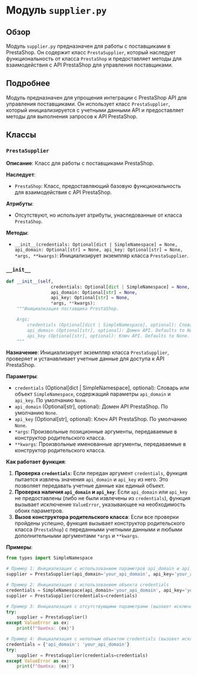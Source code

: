 # Модуль `supplier.py`

## Обзор

Модуль `supplier.py` предназначен для работы с поставщиками в PrestaShop. Он содержит класс `PrestaSupplier`, который наследует функциональность от класса `PrestaShop` и предоставляет методы для взаимодействия с API PrestaShop для управления поставщиками.

## Подробнее

Модуль предназначен для упрощения интеграции с PrestaShop API для управления поставщиками. Он использует класс `PrestaSupplier`, который инициализируется с учетными данными API и предоставляет методы для выполнения запросов к API PrestaShop.

## Классы

### `PrestaSupplier`

**Описание**: Класс для работы с поставщиками PrestaShop.

**Наследует**:
- `PrestaShop`: Класс, предоставляющий базовую функциональность для взаимодействия с API PrestaShop.

**Атрибуты**:
- Отсутствуют, но использует атрибуты, унаследованные от класса `PrestaShop`.

**Методы**:
- `__init__(credentials: Optional[dict | SimpleNamespace] = None, api_domain: Optional[str] = None, api_key: Optional[str] = None, *args, **kwargs)`: Инициализирует экземпляр класса `PrestaSupplier`.

### `__init__`

```python
def __init__(self, 
                 credentials: Optional[dict | SimpleNamespace] = None, 
                 api_domain: Optional[str] = None, 
                 api_key: Optional[str] = None, 
                 *args, **kwargs):
    """Инициализация поставщика PrestaShop.

    Args:
        credentials (Optional[dict | SimpleNamespace], optional): Словарь или объект SimpleNamespace с параметрами `api_domain` и `api_key`. Defaults to None.
        api_domain (Optional[str], optional): Домен API. Defaults to None.
        api_key (Optional[str], optional): Ключ API. Defaults to None.
    """
```

**Назначение**: Инициализирует экземпляр класса `PrestaSupplier`, проверяет и устанавливает учетные данные для доступа к API PrestaShop.

**Параметры**:
- `credentials` (Optional[dict | SimpleNamespace], optional): Словарь или объект `SimpleNamespace`, содержащий параметры `api_domain` и `api_key`. По умолчанию `None`.
- `api_domain` (Optional[str], optional): Домен API PrestaShop. По умолчанию `None`.
- `api_key` (Optional[str], optional): Ключ API PrestaShop. По умолчанию `None`.
- `*args`: Произвольные позиционные аргументы, передаваемые в конструктор родительского класса.
- `**kwargs`: Произвольные именованные аргументы, передаваемые в конструктор родительского класса.

**Как работает функция**:

1. **Проверка `credentials`**: Если передан аргумент `credentials`, функция пытается извлечь значения `api_domain` и `api_key` из него. Это позволяет передавать учетные данные как единый объект.
2. **Проверка наличия `api_domain` и `api_key`**: Если `api_domain` или `api_key` не предоставлены (либо не были извлечены из `credentials`), функция вызывает исключение `ValueError`, указывающее на необходимость обоих параметров.
3. **Вызов конструктора родительского класса**: Если все проверки пройдены успешно, функция вызывает конструктор родительского класса (`PrestaShop`) с переданными учетными данными и любыми дополнительными аргументами `*args` и `**kwargs`.

**Примеры**:

```python
from types import SimpleNamespace

# Пример 1: Инициализация с использованием параметров api_domain и api_key
supplier = PrestaSupplier(api_domain='your_api_domain', api_key='your_api_key')

# Пример 2: Инициализация с использованием объекта credentials
credentials = SimpleNamespace(api_domain='your_api_domain', api_key='your_api_key')
supplier = PrestaSupplier(credentials=credentials)

# Пример 3: Инициализация с отсутствующими параметрами (вызовет исключение)
try:
    supplier = PrestaSupplier()
except ValueError as ex:
    print(f"Ошибка: {ex}")

# Пример 4: Инициализация с неполным объектом credentials (вызовет исключение)
credentials = {'api_domain': 'your_api_domain'}
try:
    supplier = PrestaSupplier(credentials=credentials)
except ValueError as ex:
    print(f"Ошибка: {ex}")
